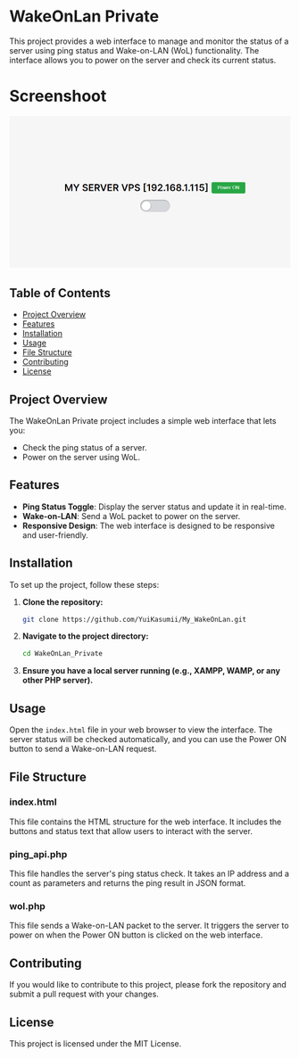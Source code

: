 
# WakeOnLan Private

This project provides a web interface to manage and monitor the status of a server using ping status and Wake-on-LAN (WoL) functionality. The interface allows you to power on the server and check its current status.

# Screenshoot
![Alt text](Screenshoot.png)

## Table of Contents

- [Project Overview](#project-overview)
- [Features](#features)
- [Installation](#installation)
- [Usage](#usage)
- [File Structure](#file-structure)
- [Contributing](#contributing)
- [License](#license)

## Project Overview

The WakeOnLan Private project includes a simple web interface that lets you:
- Check the ping status of a server.
- Power on the server using WoL.

## Features

- **Ping Status Toggle**: Display the server status and update it in real-time.
- **Wake-on-LAN**: Send a WoL packet to power on the server.
- **Responsive Design**: The web interface is designed to be responsive and user-friendly.

## Installation

To set up the project, follow these steps:

1. **Clone the repository:**
    ```sh
    git clone https://github.com/YuiKasumii/My_WakeOnLan.git
    ```
2. **Navigate to the project directory:**
    ```sh
    cd WakeOnLan_Private
    ```
3. **Ensure you have a local server running (e.g., XAMPP, WAMP, or any other PHP server).**

## Usage

Open the `index.html` file in your web browser to view the interface. The server status will be checked automatically, and you can use the Power ON button to send a Wake-on-LAN request.

## File Structure

### index.html
This file contains the HTML structure for the web interface. It includes the buttons and status text that allow users to interact with the server.

### ping_api.php
This file handles the server's ping status check. It takes an IP address and a count as parameters and returns the ping result in JSON format.

### wol.php
This file sends a Wake-on-LAN packet to the server. It triggers the server to power on when the Power ON button is clicked on the web interface.

## Contributing

If you would like to contribute to this project, please fork the repository and submit a pull request with your changes.

## License

This project is licensed under the MIT License.
